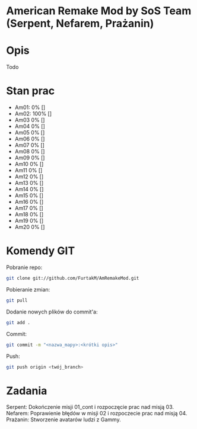 # American Remake Mod by SoS Team (Serpent, Nefarem, Prażanin)

# Opis
Todo

# Stan prac
- Am01: 0% []
- Am02: 100% []
- Am03  0% []
- Am04  0% []
- Am05  0% []
- Am06  0% [] 
- Am07  0% []
- Am08  0% []
- Am09  0% []
- Am10  0% []
- Am11  0% []
- Am12  0% []
- Am13  0% []
- Am14  0% []
- Am15  0% []
- Am16  0% []
- Am17  0% []
- Am18  0% []
- Am19  0% []
- Am20  0% []

# Komendy GIT
Pobranie repo:
```sh
git clone git://github.com/FurtakM/AmRemakeMod.git
```

Pobieranie zmian:
```sh
git pull
```

Dodanie nowych plików do commit'a:
```sh
git add .
```

Commit:
```sh
git commit -m "<nazwa_mapy>:<krótki opis>"
```

Push:
```sh
git push origin <twój_branch>
```

# Zadania
Serpent: Dokończenie misji 01_cont i rozpoczęcie prac nad misją 03.
Nefarem: Poprawienie błędów w misji 02 i rozpoczecie prac nad misją 04.
Prażanin: Stworzenie avatarów ludzi z Gammy.


